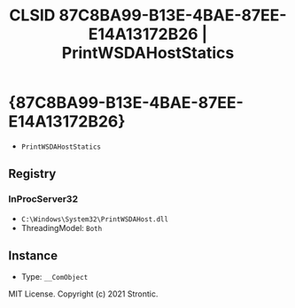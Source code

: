 ﻿---
title: "CLSID 87C8BA99-B13E-4BAE-87EE-E14A13172B26 | PrintWSDAHostStatics"
excerpt: What is COM-Object CLSID 87C8BA99-B13E-4BAE-87EE-E14A13172B26?
---

# {87C8BA99-B13E-4BAE-87EE-E14A13172B26}

* `PrintWSDAHostStatics`

## Registry


### InProcServer32

* `C:\Windows\System32\PrintWSDAHost.dll`
* ThreadingModel: `Both`

## Instance

* Type: `__ComObject`

MIT License. Copyright (c) 2021 Strontic.



